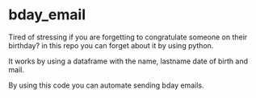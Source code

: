# bday_email
Tired of stressing if you are forgetting to congratulate someone on their birthday? in this repo you can forget about it by using python.

It works by using a dataframe with the name, lastname date of birth and mail.

By using this code you can automate sending bday emails.
